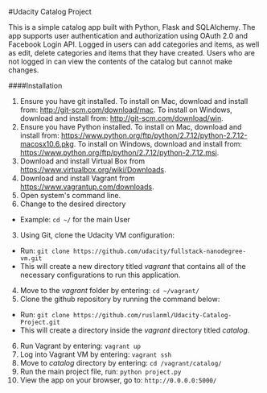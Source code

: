#Udacity Catalog Project

This is a simple catalog app built with Python, Flask and SQLAlchemy. The app supports user authentication and authorization using OAuth 2.0 and Facebook Login API.
Logged in users can add categories and items, as well as edit, delete categories and items that they have created. Users who are not logged in can view the contents of the catalog but cannot make changes.

####Installation

1. Ensure you have git installed. To install on Mac, download and install from: http://git-scm.com/download/mac. To install on Windows, download and install from: http://git-scm.com/download/win.
2. Ensure you have Python installed. To install on Mac, download and install from: https://www.python.org/ftp/python/2.7.12/python-2.7.12-macosx10.6.pkg. To install on Windows, download and install from: https://www.python.org/ftp/python/2.7.12/python-2.7.12.msi.
3. Download and install Virtual Box from https://www.virtualbox.org/wiki/Downloads.
4. Download and install Vagrant from https://www.vagrantup.com/downloads.
5. Open system's command line.
6. Change to the desired directory
  - Example: `cd ~/` for the main User 
3. Using Git, clone the Udacity VM configuration:
  - Run: `git clone https://github.com/udacity/fullstack-nanodegree-vm.git`
  - This will create a new directory titled *vagrant* that contains all of the necessary configurations to run this application.
4. Move to the *vagrant* folder by entering: `cd ~/vagrant/`
5. Clone the github repository by running the command below:
  - Run: `git clone https://github.com/ruslanml/Udacity-Catalog-Project.git`
  - This will create a directory inside the *vagrant* directory titled *catalog*.
6. Run Vagrant by entering: `vagrant up`
7. Log into Vagrant VM by entering: `vagrant ssh`
8. Move to *catalog* directory by entering: `cd /vagrant/catalog/`
9. Run the main project file, run: `python project.py`
10. View the app on your browser, go to: `http://0.0.0.0:5000/`